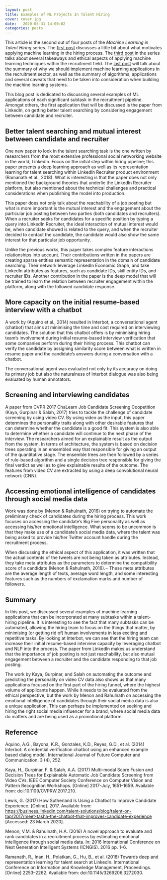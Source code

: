 ```yaml
---
layout: post
title: Examples of ML Projects In Talent Hiring
cover: cover.jpg
date:   2020-05-31 14:00:02
categories: posts
---
```


This article is the second out of four posts of the _Machine Learning in Talent Hiring_ series. The [first post](https://donyeun.github.io/posts/2020/05/31/introduction.html) discusses a little bit about what motivates applying machine learning in the hiring process. The [third post](https://donyeun.github.io/posts/2020/05/31/ethical-aspects-of-ml-applications-in-talent-hiring.html) in the series talks about several takeaways and ethical aspects of applying machine learning techniques within the recruitment field. The [last post](https://donyeun.github.io/posts/2020/05/31/summary.html) will talk about the summary of why we should implement machine learning applications in the recruitment sector, as well as the summary of algorithms, applications and several caveats that need to be taken into consideration when building the machine learning systems.

This blog post is dedicated to discussing several examples of ML applications of each significant subtask in the recruitment pipeline. Amongst others, the first application that will be discussed is the paper from LinkedIn, on getting better talent searching by considering engagement between candidate and recruiter.

## Better talent searching and mutual interest between candidate and recruiter

One new paper to look in the talent searching task is the one written by researchers from the most extensive professional social networking website in the world, LinkedIn. Focus on the initial step within hiring pipeline; this paper presents a deep learning approach as well as its representation learning for talent searching within LinkedIn Recruiter product environment (Ramanath et al., 2018). What is interesting is that the paper does not only mentioned the background theories that underlie the LinkedIn Recruiter platform, but also mentioned about the technical challenges and practical considerations when publishing the model into production. 

This paper does not only talk about the reachability of a job posting but what is more important is the mutual interest and the engagement about the particular job posting between two parties (both candidates and recruiters). When a recruiter seeks for candidates for a specific position by typing a query into LinkedIn Recruiter, the ideal interaction of mutual interest would be, when candidate showed is related to the query, and when the recruiter decided to contact the candidate, the candidate would also show the same interest for that particular job opportunity.

Unlike the previous works, this paper takes complex feature interactions relationships into account. Their contributions written in the papers are creating sparse entities semantic representation in the domain of candidate searching. Their network leverage LinkedIn Economic Graph, and take LinkedIn attributes as features, such as candidate IDs, skill entity IDs, and recruiter IDs. Another contribution in the paper is the deep model that will be trained to learn the relation between recruiter engagement within the platform, along with the followed candidate response.


## More capacity on the initial resume-based interview with a chatbot
A work by (Aquino et al., 2014) resulted in Interbot, a conversational agent (chatbot) that aims at minimising the time and cost required on interviewing candidates. The solution that this chatbot offers is by minimising hiring team’s involvement during initial resume-based interview verification that some companies perform during their hiring process. This chatbot can verify the candidate by assigning similarity score between what is written in resume paper and the candidate’s answers during a conversation with a chatbot.

The conversational agent was evaluated not only by its accuracy on doing its primary job but also the naturalness of Interbot dialogue was also being evaluated by human annotators.

## Screening and interviewing candidates 
A paper from CVPR 2017 ChaLearn Job Candidate Screening Coopetition (Kaya, Gurpinar & Salah, 2017) tries to tackle the challenge of candidate screening by using video CV. By using video as the input, this paper determines the personality traits along with other desirable features that can determine whether the candidate is a good fit. This system is also able to determine whether a candidate will continue to the next phase of the interview. The researchers aimed for an explainable result as the output from the system. 
In terms of architecture,  the system is based on decision trees operating in an ensembled way that responsible for giving an output of the quantitative stage. The ensemble trees are then followed by a series of rule-based algorithm and a single decision tree responsible for giving the final verdict as well as to give explainable results of the outcome. The features from video CV are extracted by using a deep convolutional neural network (CNN).

## Accessing emotional intelligence of candidates through social media data
Work was done by (Menon & Rahulnath, 2016) on trying to automate the preliminary check of candidates during the hiring process. This work focuses on accessing the candidate’s Big Five personality as well as accessing his/her emotional intelligence. What seems to be uncommon is that they make use of a candidate’s social media data, where the talent was being asked to provide his/her Twitter account handle during the recruitment process. 

When discussing the ethical aspect of this application, it was written that the actual contents of the tweets are not being taken as attributes. Instead, they take meta attributes as the parameters to determine the compatibility score of a candidate (Menon & Rahulnath, 2016).¬ These meta attributes are the average length of texts, average word length, and some interesting features such as the numbers of exclamation marks and number of followers.




## Summary
In this post, we discussed several examples of machine learning applications that can be incorporated at many subtasks within a talent-hiring pipeline. It is interesting to see the fact that many subtasks can be automated, allowing the hiring team to focus on the things that matter, by minimising (or getting rid of) human involvements in less exciting and repetitive tasks. By looking at Interbot, we can see that the hiring team can increase their initial resume-based interview capacity by leveraging chatbot and NLP into the process. The paper from LinkedIn makes us understand that the importance of job posting is not just reachability, but also mutual engagement between a recruiter and the candidate responding to that job posting. 

The work by Kaya, Gurpinar, and Salah on automating the outcome and predicting the personality on video CV data also shows us that many applications focused on the first part of the hiring funnel, where the highest volume of applicants happen. While it needs to be evaluated from the ethical perspective, but the work by Menon and Rahulnath on accessing the emotional intelligence of candidates through their social media data is also a unique application. This can perhaps be implemented on seeking and hiring the right social media influencer for a brand, where social media data do matters and are being used as a promotional platform.

## Reference
Aquino, A.G., Bayona, K.R., Gonzales, K.D., Reyes, G.D., et al. (2014) Interbot: A credential verification chatbot using an enhanced example based dialog model. International Journal of Future Computer and Communication. 3 (4), 252.

Kaya, H., Gurpinar, F. & Salah, A.A. (2017) Multi-modal Score Fusion and Decision Trees for Explainable Automatic Job Candidate Screening from Video CVs. IEEE Computer Society Conference on Computer Vision and Pattern Recognition Workshops. [Online] 2017-July, 1651–1659. Available from: doi:10.1109/CVPRW.2017.210.

Lewis, G. (2017) How Sutherland Is Using a Chatbot to Improve Candidate Experience. [Online]. 2017. Available from: https://business.linkedin.com/talent-solutions/blog/talent-on-tap/2017/meet-tasha-the-chatbot-that-improves-candidate-experience [Accessed: 23 March 2020].

Menon, V.M. & Rahulnath, H.A. (2016) A novel approach to evaluate and rank candidates in a recruitment process by estimating emotional intelligence through social media data. In: 2016 International Conference on Next Generation Intelligent Systems (ICNGIS). 2016 pp. 1–6.

Ramanath, R., Inan, H., Polatkan, G., Hu, B., et al. (2018) Towards deep and representation learning for talent search at LinkedIn. International Conference on Information and Knowledge Management, Proceedings. [Online] 2253–2262. Available from: doi:10.1145/3269206.3272030.


